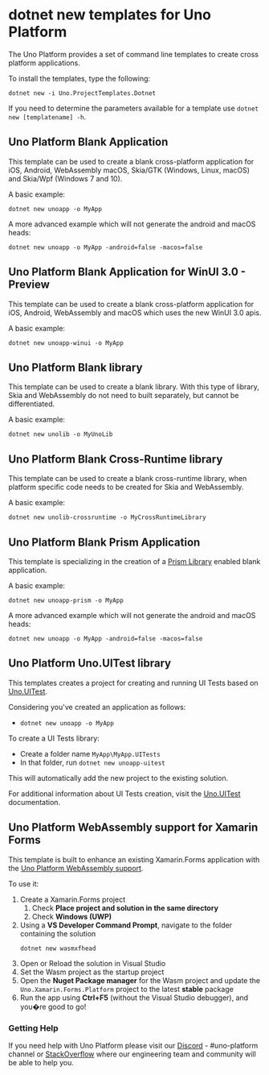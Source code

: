 # dotnet new templates for Uno Platform

The Uno Platform provides a set of command line templates to create cross platform applications.

To install the templates, type the following:
```
dotnet new -i Uno.ProjectTemplates.Dotnet
```

If you need to determine the parameters available for a template use `dotnet new [templatename] -h`.

## Uno Platform Blank Application

This template can be used to create a blank cross-platform application for iOS, Android, WebAssembly macOS, Skia/GTK (Windows, Linux, macOS) and Skia/Wpf (Windows 7 and 10).

A basic example:
```
dotnet new unoapp -o MyApp
```

A more advanced example which will not generate the android and macOS heads:

```
dotnet new unoapp -o MyApp -android=false -macos=false
```

## Uno Platform Blank Application for WinUI 3.0 - Preview

This template can be used to create a blank cross-platform application for iOS, Android, WebAssembly and macOS which uses the new WinUI 3.0 apis.

A basic example:
```
dotnet new unoapp-winui -o MyApp
```

## Uno Platform Blank library

This template can be used to create a blank library. With this type of library, Skia and WebAssembly do not need to built separately, but cannot be differentiated.

A basic example:
```
dotnet new unolib -o MyUnoLib
```

## Uno Platform Blank Cross-Runtime library

This template can be used to create a blank cross-runtime library, when platform specific code needs to be created for Skia and WebAssembly.

A basic example:
```
dotnet new unolib-crossruntime -o MyCrossRuntimeLibrary
```

## Uno Platform Blank Prism Application

This template is specializing in the creation of a [Prism Library](https://github.com/PrismLibrary/Prism) enabled blank application.

A basic example:
```
dotnet new unoapp-prism -o MyApp
```

A more advanced example which will not generate the android and macOS heads:

```
dotnet new unoapp -o MyApp -android=false -macos=false
```

## Uno Platform Uno.UITest library
This templates creates a project for creating and running UI Tests based on [Uno.UITest](https://github.com/unoplatform/Uno.UITest).

Considering you've created an application as follows:
- `dotnet new unoapp -o MyApp`

To create a UI Tests library:
- Create a folder name `MyApp\MyApp.UITests`
- In that folder, run `dotnet new unoapp-uitest`

This will automatically add the new project to the existing solution.

For additional information about UI Tests creation, visit the [Uno.UITest](https://github.com/unoplatform/Uno.UITest) documentation.

## Uno Platform WebAssembly support for Xamarin Forms

This template is built to enhance an existing Xamarin.Forms application with the [Uno Platform WebAssembly support](https://github.com/unoplatform/Uno.Xamarin.Forms.Platform).

To use it:

1. Create a Xamarin.Forms project 
    1. Check **Place project and solution in the same directory**
    1. Check **Windows (UWP)**
1. Using a **VS Developer Command Prompt**, navigate to the folder containing the solution
    ```
    dotnet new wasmxfhead
    ```
1. Open or Reload the solution in Visual Studio 
1. Set the Wasm project as the startup project 
1. Open the **Nuget Package manager** for the Wasm project and update the `Uno.Xamarin.Forms.Platform` project to the latest **stable** package 
1. Run the app using **Ctrl+F5** (without the Visual Studio debugger), and you�re good to go!

### Getting Help

If you need help with Uno Platform please visit our [Discord](https://wwww.platform.uno/discord) - #uno-platform channel or [StackOverflow](https://stackoverflow.com/questions/tagged/uno-platform) where our engineering team and community will be able to help you. 
